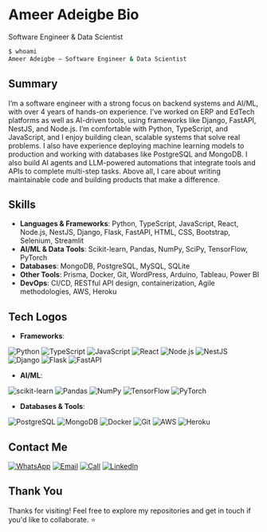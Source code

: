 # Ameer Adeigbe Bio

Software Engineer & Data Scientist

```bash
$ whoami
Ameer Adeigbe — Software Engineer & Data Scientist

```

## Summary

I’m a software engineer with a strong focus on backend systems and AI/ML, with over 4 years of hands-on experience. I’ve worked on ERP and EdTech platforms as well as AI-driven tools, using frameworks like Django, FastAPI, NestJS, and Node.js. I’m comfortable with Python, TypeScript, and JavaScript, and I enjoy building clean, scalable systems that solve real problems. I also have experience deploying machine learning models to production and working with databases like PostgreSQL and MongoDB. I also build AI agents and LLM-powered automations that integrate tools and APIs to complete multi-step tasks. Above all, I care about writing maintainable code and building products that make a difference.

## Skills

- **Languages & Frameworks**: Python, TypeScript, JavaScript, React, Node.js, NestJS, Django, Flask, FastAPI, HTML, CSS, Bootstrap, Selenium, Streamlit
- **AI/ML & Data Tools**: Scikit-learn, Pandas, NumPy, SciPy, TensorFlow, PyTorch
- **Databases**: MongoDB, PostgreSQL, MySQL, SQLite
- **Other Tools**: Prisma, Docker, Git, WordPress, Arduino, Tableau, Power BI
- **DevOps**: CI/CD, RESTful API design, containerization, Agile methodologies, AWS, Heroku

## Tech Logos

- **Frameworks**:

![Python](https://img.shields.io/badge/Python-3776AB?logo=python&logoColor=white)
![TypeScript](https://img.shields.io/badge/TypeScript-3178C6?logo=typescript&logoColor=white)
![JavaScript](https://img.shields.io/badge/JavaScript-F7DF1E?logo=javascript&logoColor=black)
![React](https://img.shields.io/badge/React-61DAFB?logo=react&logoColor=000)
![Node.js](https://img.shields.io/badge/Node.js-339933?logo=node.js&logoColor=white)
![NestJS](https://img.shields.io/badge/NestJS-E0234E?logo=nestjs&logoColor=white)
![Django](https://img.shields.io/badge/Django-092E20?logo=django&logoColor=white)
![Flask](https://img.shields.io/badge/Flask-000000?logo=flask&logoColor=white)
![FastAPI](https://img.shields.io/badge/FastAPI-009688?logo=fastapi&logoColor=white)

- **AI/ML**:

![scikit-learn](https://img.shields.io/badge/scikit--learn-F7931E?logo=scikitlearn&logoColor=white)
![Pandas](https://img.shields.io/badge/Pandas-150458?logo=pandas&logoColor=white)
![NumPy](https://img.shields.io/badge/NumPy-013243?logo=numpy&logoColor=white)
![TensorFlow](https://img.shields.io/badge/TensorFlow-FF6F00?logo=tensorflow&logoColor=white)
![PyTorch](https://img.shields.io/badge/PyTorch-EE4C2C?logo=pytorch&logoColor=white)

- **Databases & Tools**:

![PostgreSQL](https://img.shields.io/badge/PostgreSQL-4169E1?logo=postgresql&logoColor=white)
![MongoDB](https://img.shields.io/badge/MongoDB-47A248?logo=mongodb&logoColor=white)
![Docker](https://img.shields.io/badge/Docker-2496ED?logo=docker&logoColor=white)
![Git](https://img.shields.io/badge/Git-F05032?logo=git&logoColor=white)
![AWS](https://img.shields.io/badge/AWS-232F3E?logo=amazon-aws&logoColor=white)
![Heroku](https://img.shields.io/badge/Heroku-430098?logo=heroku&logoColor=white)

## Contact Me

[![WhatsApp](https://img.shields.io/badge/WhatsApp-Chat-green?logo=whatsapp)](https://wa.me/message/6GL43KUI2HERB1)
[![Email](https://img.shields.io/badge/Email-Send-blue?logo=gmail)](mailto:ameeradeigbe@gmail.com)
[![Call](https://img.shields.io/badge/Call-Phone%20Me-red?logo=phone)](tel:+2348134714184)
[![LinkedIn](https://img.shields.io/badge/LinkedIn-Connect-blue?logo=linkedin)](https://www.linkedin.com/in/ameer-adeigbe-02bb82164/)

## Thank You

Thanks for visiting! Feel free to explore my repositories and get in touch if you'd like to collaborate. ⭐️
